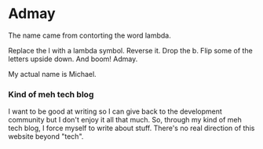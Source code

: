 # Admay

The name came from contorting the word lambda.

Replace the l with a lambda symbol.
Reverse it.
Drop the b.
Flip some of the letters upside down.
And boom!
Admay.

My actual name is Michael.

### Kind of meh tech blog

I want to be good at writing so I can give back to the development community but I don't enjoy it all that much.
So, through my kind of meh tech blog, I force myself to write about stuff.
There's no real direction of this website beyond "tech".
